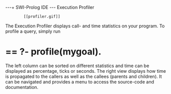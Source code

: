 ---+ SWI-Prolog IDE --- Execution Profiler

			[[profiler.gif]]

The Execution Profiler displays call- and time statistics on your
program. To profile a query, simply run

==
?- profile(mygoal).
==

The left column can be sorted on different statistics and time can be
displayed as percentage, ticks or seconds. The right view displays how
time is propagated to the callers as well as the callees (parents and
children). It can be navigated and provides a menu to access the
source-code and documentation. 
